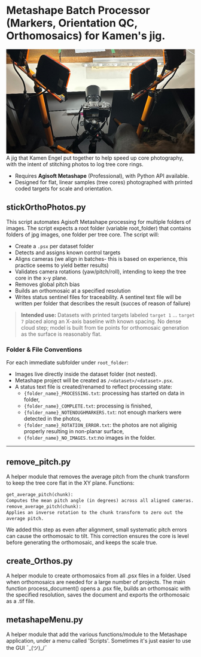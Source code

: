 # Metashape Batch Processor (Markers, Orientation QC, Orthomosaics) for Kamen's jig.

![Kamen's jig](image.png)
A jig that Kamen Engel put together to help speed up core photography, with the intent of stitching photos to log tree core rings.
- Requires **Agisoft Metashape** (Professional), with Python API available.
- Designed for flat, linear samples (tree cores) photographed with printed coded targets for scale and orientation.

## stickOrthoPhotos.py

This script automates Agisoft Metashape processing for multiple folders of images. The script expects a root folder (variable root_folder) that contains folders of jpg images, one folder per tree core. The script will:
- Create a `.psx` per dataset folder
- Detects and assigns known control targets
- Aligns cameras (we align in batches- this is based on experience, this practice seems to yield better results)
- Validates camera rotations (yaw/pitch/roll), intending to keep the tree core in the x-y plane.
- Removes global pitch bias
- Builds an orthomosaic at a specified resolution
- Writes status sentinel files for traceability. A sentinel text file will be written per folder that describes the result (succes of reason of failure)

> **Intended use:** Datasets with printed targets labeled `target 1` ... `target 7` placed along an X-axis baseline with known spacing. No dense cloud step; model is built from tie points for orthomosaic generation as the surface is reasonably flat.


### Folder & File Conventions

For each immediate subfolder under `root_folder`:
- Images live directly inside the dataset folder (not nested).
- Metashape project will be created as `/<dataset>/<dataset>.psx`.
- A status text file is created/renamed to reflect processing state:
  - `{folder_name}_PROCESSING.txt`: processing has started on data in folder,
  - `{folder_name}_COMPLETE.txt`: processing is finished,
  - `{folder_name}_NOTENOUGHMARKERS.txt`: not enough markers were detected in the photos,
  - `{folder_name}_ROTATION_ERROR.txt`: the photos are not aliginig properly resulting in non-planar surface,
  - `{folder_name}_NO_IMAGES.txt`:no images in the folder.

---
## remove_pitch.py

A helper module that removes the average pitch from the chunk transform to keep the tree core flat in the XY plane.
Functions:

    get_average_pitch(chunk):
    Computes the mean pitch angle (in degrees) across all aligned cameras.
    remove_average_pitch(chunk):
    Applies an inverse rotation to the chunk transform to zero out the average pitch.

We added this step as even after alignment, small systematic pitch errors can cause the orthomosaic to tilt. This correction ensures the core is level before generating the orthomosaic, and keeps the scale true.

## create_Orthos.py

A helper module to create orthomosaics from all .psx files in a folder. Used when orthomosaics are needed for a large number of projects. The main function process_document() opens a .psx file, builds an orthomosaic with the specified resolution, saves the document and exports the orthomosaic as a .tif file.

## metashapeMenu.py

A helper module that add the various functions/module to the Metashape application, under a menu called 'Scripts'. Sometimes it's just easier to use the GUI  ¯\_(ツ)_/¯ 

